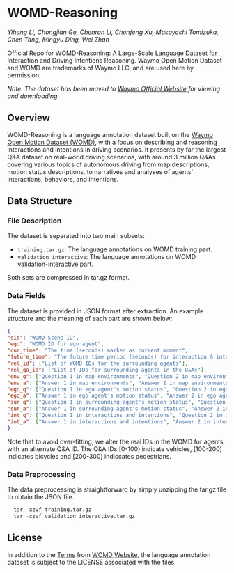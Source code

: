 # WOMD-Reasoning

*Yiheng Li, Chongjian Ge, Chenran Li, Chenfeng Xu, Masayoshi Tomizuka, Chen Tang, Mingyu Ding, Wei Zhan*

Official Repo for WOMD-Reasoning: A Large-Scale Language Dataset for Interaction and Driving Intentions Reasoning. Waymo Open Motion Dataset and WOMD are trademarks of Waymo LLC, and are used here by permission.

*Note: The dataset has been moved to [Waymo Official Website](https://waymo.com/open/download) for viewing and downloading.*

## Overview
WOMD-Reasoning is a language annotation dataset built on the [Waymo Open Motion Dataset (WOMD)](https://waymo.com/open/data/motion/), with a focus on describing and reasoning interactions and intentions in driving scenarios. It presents by far the largest Q&A dataset on real-world driving scenarios, with around 3 million Q&As covering various topics of autonomous driving from map descriptions, motion status descriptions, to narratives and analyses of agents’ interactions, behaviors, and intentions.

## Data Structure
### File Description
The dataset is separated into two main subsets:
- `training.tar.gz`: The language annotations on WOMD training part.
- `validation_interactive`: The language annotations on WOMD validation-interactive part.

Both sets are compressed in tar.gz format.

### Data Fields
The dataset is provided in JSON format after extraction. An example structure and the meaning of each part are shown below:

```json
{
"sid": "WOMD Scene ID", 
"ego": "WOMD ID for ego agent", 
"cur_time": "The time (seconds) marked as current moment", 
"future_time": "The future time period (seconds) for interaction & intentions", 
"rel_id": ["List of WOMD IDs for the surrounding agents"],
"rel_qa_id": ["List of IDs for surrounding agents in the Q&As"], 
"env_q": ["Question 1 in map environments", "Question 2 in map environments"], 
"env_a": ["Answer 1 in map environments", "Answer 2 in map environments"], 
"ego_q": ["Question 1 in ego agent's motion status", "Question 2 in ego agent's motion status"], 
"ego_a": ["Answer 1 in ego agent's motion status", "Answer 2 in ego agent's motion status"], 
"sur_q": ["Question 1 in surrounding agent's motion status", "Question 2 in surrounding agent's motion status"], 
"sur_a": ["Answer 1 in surrounding agent's motion status", "Answer 2 in surrounding agent's motion status"], 
"int_q": ["Question 1 in interactions and intentions", "Question 2 in interactions and intentions"], 
"int_a": ["Answer 1 in interactions and intentions", "Answer 2 in interactions and intentions"],
}
```

Note that to avoid over-fitting, we alter the real IDs in the WOMD for agents with an alternate Q&A ID. The Q&A IDs [0-100) indicate vehicles, [100-200) indicates bicycles and [200-300) indiccates pedestrians.

### Data Preprocessing

The data preprocessing is straightforward by simply unzipping the tar.gz file to obtain the JSON file.

```python
  tar -xzvf training.tar.gz
  tar -xzvf validation_interactive.tar.gz
```

## License

In addition to the [Terms](https://waymo.com/open/terms/) from [WOMD Website](https://waymo.com/open), the language annotation dataset is subject to the LICENSE associated with the files.

